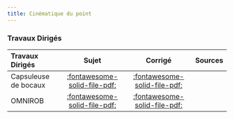 ```yaml
---
title: Cinématique du point 
---
```


### Travaux Dirigés 
 
| Travaux Dirigés | Sujet | Corrigé | Sources  | 
| :-------------- | :---: | :-----: | :------: | 
| Capsuleuse de bocaux | [:fontawesome-solid-file-pdf:](http://xpessoles-cpge.fr/pdf/Cy_12_Ch_04_Application_01_Capsuleuse_Sujet.pdf) | [:fontawesome-solid-file-pdf:](http://xpessoles-cpge.fr/pdf/Cy_12_Ch_04_Application_01_Capsuleuse_Corrige.pdf) | 
| OMNIROB | [:fontawesome-solid-file-pdf:](http://xpessoles-cpge.fr/pdf/Cy_12_Ch_04_Application_02_Omnirob_Sujet.pdf) | [:fontawesome-solid-file-pdf:](http://xpessoles-cpge.fr/pdf/Cy_12_Ch_04_Application_02_Omnirob_Corrige.pdf) | 

